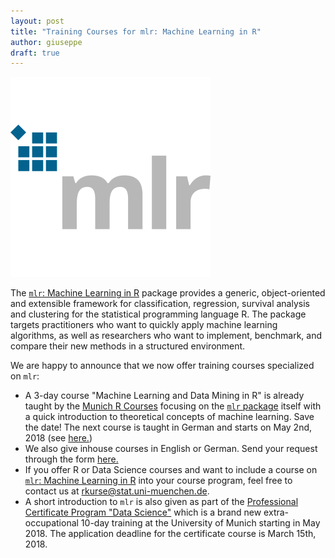 ```yaml
---
layout: post
title: "Training Courses for mlr: Machine Learning in R"
author: giuseppe
draft: true
---
```


![mlr](../images/mlrLogo_blue_on_white320square.png)

The [`mlr`: Machine Learning in R](http://www.jmlr.org/papers/v17/15-066.html) package provides a generic, object-oriented and extensible framework for classification, regression, survival analysis and clustering for the statistical programming language R. 
The package targets practitioners who want to quickly apply machine learning algorithms, as well as researchers who want to implement, benchmark, and compare their new methods in a structured environment.

We are happy to announce that we now offer training courses specialized on `mlr`:

<!--more-->

- A 3-day course "Machine Learning and Data Mining in R" is already taught by the  [Munich R Courses](http://www.muenchner-r-kurse.de/einfuehrung-maschinelles-lernen/) focusing on the [`mlr` package](https://github.com/mlr-org/mlr) itself with a quick introduction to theoretical concepts of machine learning. 
Save the date! The next course is taught in German and starts on May 2nd, 2018 (see [here.](http://www.muenchner-r-kurse.de/kurs/machine-learning/))
- We also give inhouse courses in English or German. 
Send your request through the form [here.](http://www.muenchner-r-kurse.de/inhouse-schulungen/)
- If you offer R or Data Science courses and want to include a course on [`mlr`: Machine Learning in R](http://www.jmlr.org/papers/v17/15-066.html) into your course program, feel free to contact us at [rkurse@stat.uni-muenchen.de](rkurse@stat.uni-muenchen.de).
- A short introduction to `mlr` is also given as part of the [Professional Certificate Program "Data Science"](http://www.datascience-certificate.de) which is a brand new extra-occupational 10-day training at the University of Munich starting in May 2018. The application deadline for the certificate course is March 15th, 2018. 

